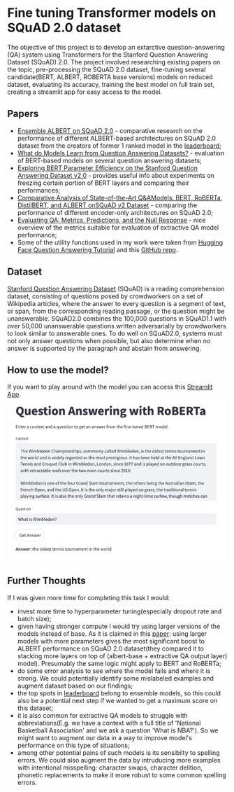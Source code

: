 # Fine tuning Transformer models on SQuAD 2.0 dataset
The objective of this project is to develop an extarctive question-answering (QA) system using Transformers for the Stanford Question Answering Dataset (SQuAD) 2.0. The project involved researching existing papers on the topic, pre-processing the SQuAD 2.0 dataset, fine-tuning several candidate(BERT, ALBERT, ROBERTA base versions) models on reduced dataset, evaluating its accuracy, training the best model on full train set, creating a streamlit app for easy access to the model.
## Papers
* [Ensemble ALBERT on SQuAD 2.0](https://arxiv.org/abs/2110.09665) - comparative research on the performance of different ALBERT-based architectures on SQuAD 2.0 dataset from the creators of former 1 ranked model in the [leaderboard](https://paperswithcode.com/sota/question-answering-on-squad20);
* [What do Models Learn from Question Answering Datasets?](https://arxiv.org/abs/2004.03490) - evaluation of BERT-based models on several question answering datasets;
* [Exploring BERT Parameter Efficiency on the Stanford Question Answering Dataset v2.0](https://arxiv.org/pdf/2002.10670) - provides useful info about experiments on freezing certain portion of BERT layers and comparing their performances;
* [Comparative Analysis of State-of-the-Art Q\&AModels: BERT, RoBERTa, DistilBERT, and ALBERT onSQuAD v2 Dataset](https://www.researchsquare.com/article/rs-3956898/v1) - comparing the performance of different encoder-only architectures on SQuAD 2.0;
* [Evaluating QA: Metrics, Predictions, and the Null Response](https://chatgpt.com/c/1416cebb-3249-41a4-a625-ab6c78b7af3c) - nice overview of the metrics suitable for evaluation of extractive QA model performance;
* Some of the utility functions used in my work were taken from [Hugging Face Question Answering Tutorial](https://huggingface.co/learn/nlp-course/chapter7/7?fw=pt) and this [GitHub repo](https://github.com/e-tweedy/roberta-qa-squad2/blob/main/README.md).
## Dataset
[Stanford Question Answering Dataset](https://rajpurkar.github.io/SQuAD-explorer/) (SQuAD) is a reading comprehension dataset, consisting of questions posed by crowdworkers on a set of Wikipedia articles, where the answer to every question is a segment of text, or span, from the corresponding reading passage, or the question might be unanswerable.
SQuAD2.0 combines the 100,000 questions in SQuAD1.1 with over 50,000 unanswerable questions written adversarially by crowdworkers to look similar to answerable ones. To do well on SQuAD2.0, systems must not only answer questions when possible, but also determine when no answer is supported by the paragraph and abstain from answering.
## How to use the model?
If you want to play around with the model you can access this [Streamlit App](https://sylvestr-squad.streamlit.app/).
![The Image](https://github.com/sssylvestr/squad_v2_fine_tune/blob/main/streamlit_app.png?raw=true)
## Further Thoughts
If I was given more time for completing this task I would:
* invest more time to hyperparameter tuning(especially dropout rate and batch size);
* given having stronger compute I would try using larger versions of the models instead of base. As it is claimed in this [paper](https://arxiv.org/abs/2110.09665): using larger models with more parameters gives the most significant boost to ALBERT performance on SQuAD 2.0 dataset(they compared it to stacking more layers on top of (albert-base + extractive QA output layer) model). Presumably the same logic might apply to BERT and RoBERTa;
* do some error analysis to see where the model fails and where it is strong. We could potentially identify some mislabeled examples and augment dataset based on our findings;
* the top spots in [leaderboard](https://paperswithcode.com/sota/question-answering-on-squad20) belong to ensemble models, so this could also be a potential next step if we wanted to get a maximum score on this dataset;
* it is also common for extractive QA models to struggle with abbreviations(E.g. we have a context with a full title of 'National Basketball Association' and we ask a question 'What is NBA?'). So we might want to augment our data in a way to improve model's performance on this type of situations;
* among other potential pains of such models is its sensibilty to spelling errors. We could also augment the data by intruducing more examples with intentional misspelling: character swaps, character delition, phonetic replacements to make it more robust to some common spelling errors.
